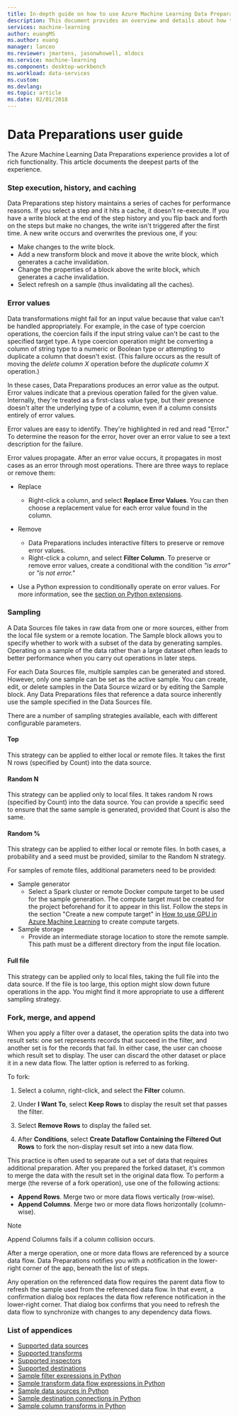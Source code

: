 ```yaml
---
title: In-depth guide on how to use Azure Machine Learning Data Preparations | Microsoft Docs
description: This document provides an overview and details about how to solve data problems with Azure Machine Learning Data Preparations
services: machine-learning
author: euangMS
ms.author: euang
manager: lanceo
ms.reviewer: jmartens, jasonwhowell, mldocs
ms.service: machine-learning
ms.component: desktop-workbench
ms.workload: data-services
ms.custom: 
ms.devlang: 
ms.topic: article
ms.date: 02/01/2018
---
```

# Data Preparations user guide 
The Azure Machine Learning Data Preparations experience provides a lot of rich functionality. This article documents the deepest parts of the experience.

### Step execution, history, and caching 
Data Preparations step history maintains a series of caches for performance reasons. If you select a step and it hits a cache, it doesn't re-execute. If you have a write block at the end of the step history and you flip back and forth on the steps but make no changes, the write isn't triggered after the first time. A new write occurs and overwrites the previous one, if you:

- Make changes to the write block.
- Add a new transform block and move it above the write block, which generates a cache invalidation.
- Change the properties of a block above the write block, which generates a cache invalidation.
- Select refresh on a sample (thus invalidating all the caches).

### Error values

Data transformations might fail for an input value because that value can't be handled appropriately. For example, in the case of type coercion operations, the coercion fails if the input string value can't be cast to the specified target type. A type coercion operation might be converting a column of string type to a numeric or Boolean type or attempting to duplicate a column that doesn't exist. (This failure occurs as the result of moving the *delete column X* operation before the *duplicate column X* operation.)

In these cases, Data Preparations produces an error value as the output. Error values indicate that a previous operation failed for the given value. Internally, they're treated as a first-class value type, but their presence doesn't alter the underlying type of a column, even if a column consists entirely of error values.

Error values are easy to identify. They're highlighted in red and read "Error." To determine the reason for the error, hover over an error value to see a text description for the failure.

Error values propagate. After an error value occurs, it propagates in most cases as an error through most operations. There are three ways to replace or remove them:

* Replace
    -  Right-click a column, and select **Replace Error Values**. You can then choose a replacement value for each error value found in the column.

* Remove
    - Data Preparations includes interactive filters to preserve or remove error values.
    - Right-click a column, and select **Filter Column**. To preserve or remove error values, create a conditional with the condition *"is error"* or *"is not error."*

* Use a Python expression to conditionally operate on error values. For more information, see the [section on Python extensions](data-prep-python-extensibility-overview.md).

### Sampling
A Data Sources file takes in raw data from one or more sources, either from the local file system or a remote location. The Sample block allows you to specify whether to work with a subset of the data by generating samples. Operating on a sample of the data rather than a large dataset often leads to better performance when you carry out operations in later steps.

For each Data Sources file, multiple samples can be generated and stored. However, only one sample can be set as the active sample. You can create, edit, or delete samples in the Data Source wizard or by editing the Sample block. Any Data Preparations files that reference a data source inherently use the sample specified in the Data Sources file.

There are a number of sampling strategies available, each with different configurable parameters.

#### Top
This strategy can be applied to either local or remote files. It takes the first N rows (specified by Count) into the data source.

#### Random N 
This strategy can be applied only to local files. It takes random N rows (specified by Count) into the data source. You can provide a specific seed to ensure that the same sample is generated, provided that Count is also the same.

#### Random % 
This strategy can be applied to either local or remote files. In both cases, a probability and a seed must be provided, similar to the Random N strategy.

For samples of remote files, additional parameters need to be provided:

- Sample generator 
  - Select a Spark cluster or remote Docker compute target to be used for the sample generation. The compute target must be created for the project beforehand for it to appear in this list. Follow the steps in the section "Create a new compute target" in [How to use GPU in Azure Machine Learning](how-to-use-gpu.md) to create compute targets.
- Sample storage 
  - Provide an intermediate storage location to store the remote sample. This path must be a different directory from the input file location.

#### Full file 
This strategy can be applied only to local files, taking the full file into the data source. If the file is too large, this option might slow down future operations in the app. You might find it more appropriate to use a different sampling strategy.


### Fork, merge, and append

When you apply a filter over a dataset, the operation splits the data into two result sets: one set represents records that succeed in the filter, and another set is for the records that fail. In either case, the user can choose which result set to display. The user can discard the other dataset or place it in a new data flow. The latter option is referred to as forking.

To fork: 
1. Select a column, right-click, and select the **Filter** column.

2. Under **I Want To**, select **Keep Rows** to display the result set that passes the filter.

3. Select **Remove Rows** to display the failed set.

4. After **Conditions**, select **Create Dataflow Containing the Filtered Out Rows** to fork the non-display result set into a new data flow.


This practice is often used to separate out a set of data that requires additional preparation. After you prepared the forked dataset, it's common to merge the data with the result set in the original data flow. To perform a merge (the reverse of a fork operation), use one of the following actions:

- **Append Rows**. Merge two or more data flows vertically (row-wise). 
- **Append Columns**. Merge two or more data flows horizontally (column-wise).


>[!NOTE]
>Append Columns fails if a column collision occurs.


After a merge operation, one or more data flows are referenced by a source data flow. Data Preparations notifies you with a notification in the lower-right corner of the app, beneath the list of steps.


Any operation on the referenced data flow requires the parent data flow to refresh the sample used from the referenced data flow. In that event, a confirmation dialog box replaces the data flow reference notification in the lower-right corner. That dialog box confirms that you need to refresh the data flow to synchronize with changes to any dependency data flows.

### List of appendices 
* [Supported data sources](data-prep-appendix2-supported-data-sources.md)  
* [Supported transforms](data-prep-appendix3-supported-transforms.md)  
* [Supported inspectors](data-prep-appendix4-supported-inspectors.md)  
* [Supported destinations](data-prep-appendix5-supported-destinations.md)  
* [Sample filter expressions in Python](data-prep-appendix6-sample-filter-expressions-python.md)  
* [Sample transform data flow expressions in Python](data-prep-appendix7-sample-transform-data-flow-python.md)  
* [Sample data sources in Python](data-prep-appendix8-sample-source-connections-python.md)  
* [Sample destination connections in Python](data-prep-appendix9-sample-destination-connections-python.md)  
* [Sample column transforms in Python](data-prep-appendix10-sample-custom-column-transforms-python.md)  
